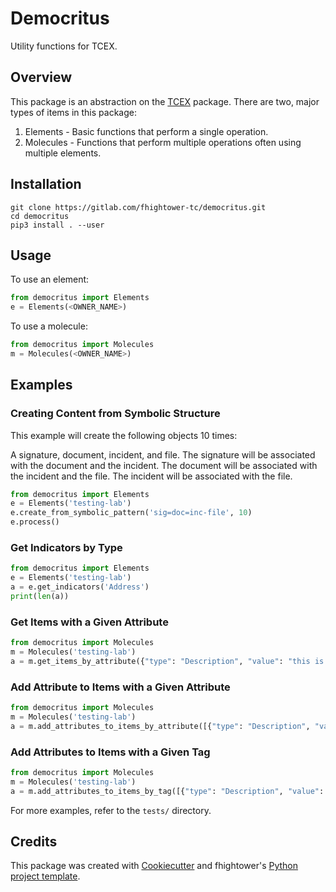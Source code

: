 # Democritus

Utility functions for TCEX.

## Overview

This package is an abstraction on the [TCEX](https://github.com/ThreatConnect-Inc/tcex) package. There are two, major types of items in this package:

1. Elements - Basic functions that perform a single operation.
2. Molecules - Functions that perform multiple operations often using multiple elements.

## Installation

```
git clone https://gitlab.com/fhightower-tc/democritus.git
cd democritus
pip3 install . --user
```

## Usage

To use an element:

```python
from democritus import Elements
e = Elements(<OWNER_NAME>)
```

To use a molecule:

```python
from democritus import Molecules
m = Molecules(<OWNER_NAME>)
```

## Examples

### Creating Content from Symbolic Structure

This example will create the following objects 10 times:

A signature, document, incident, and file. The signature will be associated with the document and the incident. The document will be associated with the incident and the file. The incident will be associated with the file.

```python
from democritus import Elements
e = Elements('testing-lab')
e.create_from_symbolic_pattern('sig=doc=inc-file', 10)
e.process()
```

### Get Indicators by Type

```python
from democritus import Elements
e = Elements('testing-lab')
a = e.get_indicators('Address')
print(len(a))
```

### Get Items with a Given Attribute

```python
from democritus import Molecules
m = Molecules('testing-lab')
a = m.get_items_by_attribute({"type": "Description", "value": "this is just a test"}, 'Address')
```

### Add Attribute to Items with a Given Attribute

```python
from democritus import Molecules
m = Molecules('testing-lab')
a = m.add_attributes_to_items_by_attribute([{"type": "Description", "value": "New attribute"}], 'Address', {"type": "Description", "value": "this is just a test"})
```

### Add Attributes to Items with a Given Tag

```python
from democritus import Molecules
m = Molecules('testing-lab')
a = m.add_attributes_to_items_by_tag([{"type": "Description", "value": "this is just a test"}], 'Address', 'Test Tag')
```

For more examples, refer to the `tests/` directory.

## Credits

This package was created with [Cookiecutter](https://github.com/audreyr/cookiecutter) and fhightower's [Python project template](https://gitlab.com/fhightower-templates/python-project-template).
